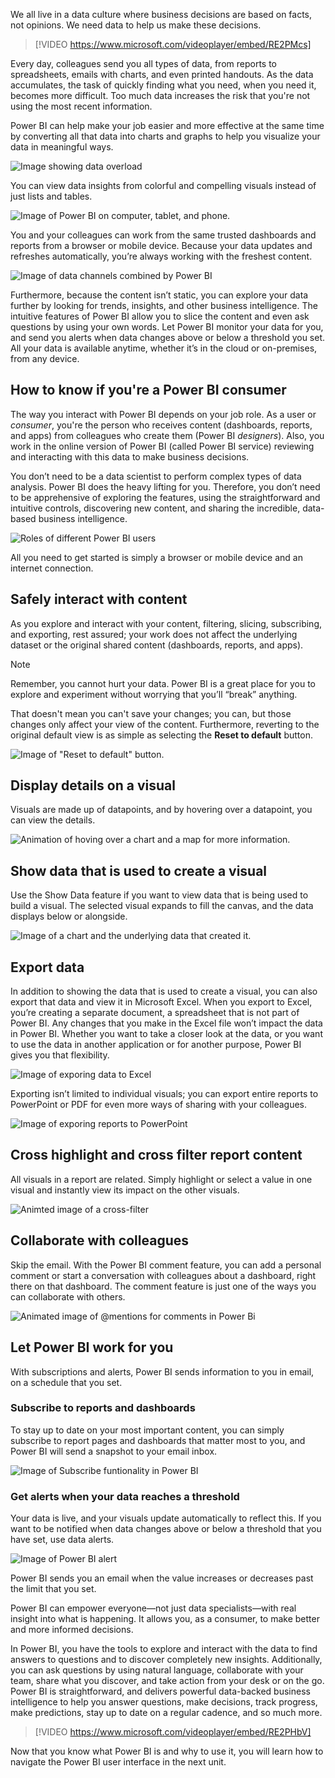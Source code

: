We all live in a data culture where business decisions are based on facts, not opinions. We need data to help us make these decisions.


> [!VIDEO https://www.microsoft.com/videoplayer/embed/RE2PMcs]


Every day, colleagues send you all types of data, from reports to spreadsheets, emails with charts, and even printed handouts. As the data accumulates, the task of quickly finding what you need, when you need it, becomes more difficult. Too much data increases the risk that you're not using the most recent information.

Power BI can help make your job easier and more effective at the same time by converting all that data into charts and graphs to help you visualize your data in meaningful ways.

![Image showing data overload](../media/1-1/power-bi-data-overload.png)

You can view data insights from colorful and compelling visuals instead of just lists and tables.

![Image of Power BI on computer, tablet, and phone.](../media/1-1/power-bi-tools.png)

You and your colleagues can work from the same trusted dashboards and reports from a browser or mobile device. Because your data updates and refreshes automatically, you’re always working with the freshest content.

![Image of data channels combined by Power BI](../media/1-1/power-bi-data-consolidated.png)

Furthermore, because the content isn’t static, you can explore your data further by looking for trends, insights, and other business intelligence. The intuitive features of Power BI allow you to slice the content and even ask questions by using your own words. Let Power BI monitor your data for you, and send you alerts when data changes above or below a threshold you set. All your data is available anytime, whether it’s in the cloud or on-premises, from any device.

## How to know if you're a Power BI consumer

The way you interact with Power BI depends on your job role. As a user or *consumer*, you're the person who receives content (dashboards, reports, and apps) from colleagues who create them (Power BI *designers*). Also, you work in the online version of Power BI (called Power BI service) reviewing and interacting with this data to make business decisions.

You don’t need to be a data scientist to perform complex types of data analysis. Power BI does the heavy lifting for you. Therefore, you don’t need to be apprehensive of exploring the features, using the straightforward and intuitive controls, discovering new content, and sharing the incredible, data-based business intelligence.

![Roles of different Power BI users](../media/1-1/power-bi-roles.png)

All you need to get started is simply a browser or mobile device and an internet connection.

## Safely interact with content

As you explore and interact with your content, filtering, slicing, subscribing, and exporting, rest assured; your work does not affect the underlying dataset or the original shared content (dashboards, reports, and apps).

> [!NOTE]
> Remember, you cannot hurt your data. Power BI is a great place for you to explore and experiment without worrying that you’ll “break” anything.

That doesn't mean you can't save your changes; you can, but those changes only affect your view of the content. Furthermore, reverting to the original default view is as simple as selecting the **Reset to default** button.

![Image of "Reset to default" button.](../media/1-1/power-bi-reset-to-default.png)

## Display details on a visual 

Visuals are made up of datapoints, and by hovering over a datapoint, you can view the details.

![Animation of hoving over a chart and a map for more information. ](../media/1-1/power-bi-hover.gif)

## Show data that is used to create a visual

Use the Show Data feature if you want to view data that is being used to build a visual. The selected visual expands to fill the canvas, and the data displays below or alongside.

![Image of a chart and the underlying data that created it.](../media/1-1/power-bi-show-data.png)

## Export data 

In addition to showing the data that is used to create a visual, you can also export that data and view it in Microsoft Excel. When you export to Excel, you’re creating a separate document, a spreadsheet that is not part of Power BI. Any changes that you make in the Excel file won’t impact the data in Power BI. Whether you want to take a closer look at the data, or you want to use the data in another application or for another purpose, Power BI gives you that flexibility.

![Image of exporing data to Excel](../media/1-1/power-bi-export-excel.png)

Exporting isn’t limited to individual visuals; you can export entire reports to PowerPoint or PDF for even more ways of sharing with your colleagues.

![Image of exporing reports to PowerPoint](../media/1-1/power-bi-powerpoint.png)

## Cross highlight and cross filter report content

All visuals in a report are related. Simply highlight or select a value in one visual and instantly view its impact on the other visuals.

![Animted image of a cross-filter](../media/1-1/power-bi-cross-filter.gif)

## Collaborate with colleagues

Skip the email. With the Power BI comment feature, you can add a personal comment or start a conversation with colleagues about a dashboard, right there on that dashboard. The comment feature is just one of the ways you can collaborate with others.

![Animated image of @mentions for comments in Power Bi](../media/1-1/power-bi-comment.gif)

## Let Power BI work for you

With subscriptions and alerts, Power BI sends information to you in email, on a schedule that you set.  

### Subscribe to reports and dashboards

To stay up to date on your most important content, you can simply subscribe to report pages and dashboards that matter most to you, and Power BI will send a snapshot to your email inbox.

![Image of Subscribe funtionality in Power BI](../media/1-1/power-bi-subscribe.png)

### Get alerts when your data reaches a threshold

Your data is live, and your visuals update automatically to reflect this. If you want to be notified when data changes above or below a threshold that you have set, use data alerts.

![Image of Power BI alert](../media/1-1/power-bi-alert.png)

Power BI sends you an email when the value increases or decreases past the limit that you set.

Power BI can empower everyone—not just data specialists—with real insight into what is happening. It allows you, as a consumer, to make better and more informed decisions.

In Power BI, you have the tools to explore and interact with the data to find answers to questions and to discover completely new insights. Additionally, you can ask questions by using natural language, collaborate with your team, share what you discover, and take action from your desk or on the go. Power BI is straightforward, and delivers powerful data-backed business intelligence to help you answer questions, make decisions, track progress, make predictions, stay up to date on a regular cadence, and so much more.

> [!VIDEO https://www.microsoft.com/videoplayer/embed/RE2PHbV]

Now that you know what Power BI is and why to use it, you will learn how to navigate the Power BI user interface in the next unit.

